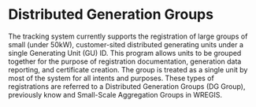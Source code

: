 # Distributed Generation Groups

The tracking system currently supports the registration of large groups of small (under 50kW), customer-sited distributed generating units under a single Generating Unit (GU) ID. This program allows units to be grouped together for the purpose of registration documentation, generation data reporting, and certificate creation. The group is treated as a single unit by most of the system for all intents and purposes. These types of registrations are referred to a Distributed Generation Groups (DG Group), previously know and Small-Scale Aggregation Groups in WREGIS.
